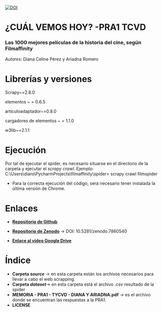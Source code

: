 [![DOI](https://zenodo.org/badge/DOI/10.5281/zenodo.7860540.svg)](https://doi.org/10.5281/zenodo.7860540)

#  ¿CUÁL VEMOS HOY? -PRA1 TCVD
###  Las 1000 mejores películas de la historia del cine, según Filmaffinity
*Autores:* Diana Celine Pérez y Ariadna Romero





#  Librerías y versiones
Scrapy~=2.8.0

elementos ~ = 0.6.5

artículoadaptador~=0.8.0

cargadores de elementos ~ = 1.1.0

w3lib~=2.1.1





#  Ejecución
Por tal de ejecutar el spider, es necesario situarse en el directorio de la carpeta y ejecutar el *scrapy crawl*.
Ejemplo: C:\Users\diaro\PycharmProjects\filmaffinity\spider> scrapy crawl filmspider

* Para la correcta ejecución del código, será necesario tener instalada la última versión de Chrome.




# Enlaces 
- **[Repositorio de Github](https://github.com/aromeromontero/WebScrapping-PRA1-TCVD)**

- **[Repositorio de Zenodo](https://zenodo.org/record/7860540#.ZEbyknZBy3A)** -> DOI: 10.5281/zenodo.7860540   
                                                   
- **[Enlace al vídeo Google Drive](https://drive.google.com/file/d/165rhk6UH4k8Cvk4LtxUaya53JwsQaacW/view?usp=sharing)**





# Índice
  - **Carpeta *source*** -> en esta carpeta están los archivos necesarios para llevar a cabo el web scrapping.
  - **Carpeta *dataset***-> en esta carpeta está el archivo .csv resultado de la spider
  - **MEMORIA - PRA1 - TYCVD - DIANA Y ARIADNA.pdf** -> es el archivo donde se encuentran las respuestas a la PRA1.
  - **LICENSE**

